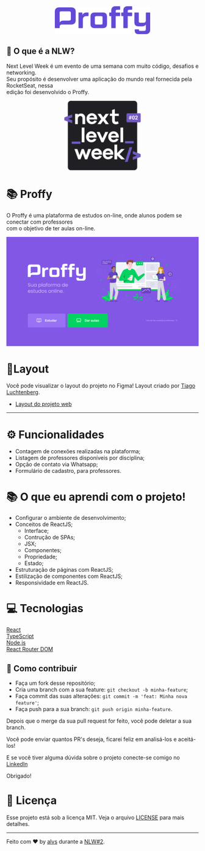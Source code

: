 <div align='center'>
<img src=".github/proffy.png" width='250'>
</div>

## 🚀 O que é a NLW?

Next Level Week é um evento de uma semana com muito código, desafios e networking. </br> Seu propósito é desenvolver uma aplicação do mundo real fornecida pela RocketSeat, nessa </br> edição foi desenvolvido o Proffy.

<div align='center'>
<img src=".github/logo.svg" width='200'>
</div>

# 📚 Proffy

O Proffy é uma plataforma de estudos on-line, onde alunos podem se conectar com professores </br> com o objetivo de ter aulas on-line.

<div align='center'>
<img src=".github/thumbnail.png">
</div>

# 🎨Layout

Você pode visualizar o layout do projeto no Figma! Layout criado por [Tiago Luchtenberg](https://www.linkedin.com/in/tiagoluchtenberg/).

- [Layout do projeto web](https://www.figma.com/file/GHGS126t7WYjnPZdRKChJF/Proffy-Web)


---

# ⚙ Funcionalidades

- Contagem de conexões realizadas na plataforma;
- Listagem de professores disponíveis por disciplina;
- Opção de contato via Whatsapp;
- Formulário de cadastro, para professores.

# 📚 O que eu aprendi com o projeto!

- Configurar o ambiente de desenvolvimento;
- Conceitos de ReactJS;
    - Interface;
    - Contrução de SPAs;
    - JSX;
    - Componentes;
    - Propriedade;
    - Estado;
- Estruturação de páginas com ReactJS;
- Estilização de componentes com ReactJS;
- Responsividade em ReactJS.

# 💻 Tecnologias

<a href='https://pt-br.reactjs.org/'>React</a>
<br/>
<a href='https://www.typescriptlang.org/'>TypeScript</a>
<br/>
<a href='https://nodejs.org/en/download/'>Node.js</a>
<br/>
<a href='https://reactrouter.com/web/guides/'>React Router DOM</a>
<br/>

## 🤔 Como contribuir

- Faça um fork desse repositório;
- Cria uma branch com a sua feature: `git checkout -b minha-feature`;
- Faça commit das suas alterações: `git commit -m 'feat: Minha nova feature'`;
- Faça push para a sua branch: `git push origin minha-feature`.

Depois que o merge da sua pull request for feito, você pode deletar a sua branch.

Você pode enviar quantos PR's deseja, ficarei feliz em analisá-los e aceitá-los! 

E se você tiver alguma dúvida sobre o projeto conecte-se comigo no [LinkedIn](https://www.linkedin.com/in/aalvs/)

Obrigado!


# 📝 Licença

Esse projeto está sob a licença MIT. Veja o arquivo [LICENSE](LICENSE.md) para mais detalhes.

---

Feito com ♥ by [alvs](https://app.rocketseat.com.br/me/aalvs) durante a [NLW#2](https://nextlevelweek.com/).
